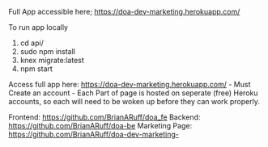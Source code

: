 Full App accessible here; https://doa-dev-marketing.herokuapp.com/

To run app locally

1. cd api/
2. sudo npm install
3. knex migrate:latest
4. npm start


Access full app here: https://doa-dev-marketing.herokuapp.com/ - Must Create an account - Each Part of page is hosted on seperate (free) Heroku accounts, so each will need to be woken up before they can work properly.

Frontend: https://github.com/BrianARuff/doa_fe
Backend: https://github.com/BrianARuff/doa-be
Marketing Page: https://github.com/BrianARuff/doa-dev-marketing-
